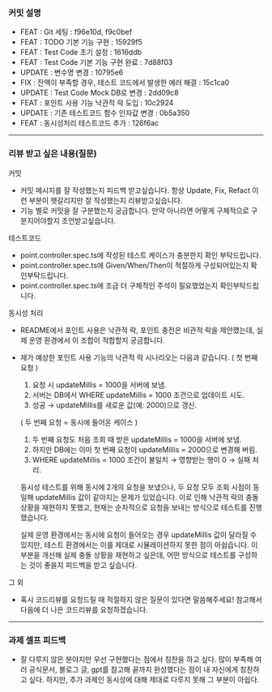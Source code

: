 ### **커밋 설명**

<!--
좋은 피드백을 받기 위해 가장 중요한 것은 커밋입니다.
코드를 작성할 때 커밋을 작업 단위로 잘 쪼개주세요!

예시)
동시성 처리 : c83845
동시성 테스트 코드 : d93ji3
-->

- FEAT : Git 세팅 : f96e10d, f9c0bef
- FEAT : TODO 기본 기능 구현 : 15929f5
- FEAT : Test Code 초기 설정 : 1616ddb
- FEAT : Test Code 기본 기능 구현 완료 : 7d88f03
- UPDATE : 변수명 변경 : 10795e6
- FIX : 잔액이 부족할 경우, 테스트 코드에서 발생한 에러 해결 : 15c1ca0
- UPDATE : Test Code Mock DB로 변경 : 2dd09c8
- FEAT : 포인트 사용 기능 낙관적 락 도입 : 10c2924
- UPDATE : 기존 테스트코드 함수 인자값 변경 : 0b5a350
- FEAT : 동시성처리 테스트코드 추가 : 126f6ac

---

### **리뷰 받고 싶은 내용(질문)**

커밋
- 커밋 메시지를 잘 작성했는지 피드백 받고싶습니다. 항상 Update, Fix, Refact 이런 부분이 헷갈리지만 잘 작성했는지 리뷰받고싶습니다.
- 기능 별로 커밋을 잘 구분했는지 궁금합니다. 만약 아니라면 어떻게 구체적으로 구분지어야할지 조언받고싶습니다.

테스트코드
- point.controller.spec.ts에 작성된 테스트 케이스가 충분한지 확인 부탁드립니다.
- point.controller.spec.ts에 Given/When/Then이 적절하게 구성되어있는지 확인부탁드립니다.
- point.controller.spec.ts에 조금 더 구체적인 주석이 필요했었는지 확인부탁드립니다.

동시성 처리
- README에서 포인트 사용은 낙관적 락, 포인트 충전은 비관적 락을 제안했는데, 실제 운영 환경에서 이 조합이 적합할지 궁금합니다.
- 제가 예상한 포인트 사용 기능의 낙관적 락 시나리오는 다음과 같습니다.
  ( 첫 번째 요청 )
  1. 요청 시 updateMillis = 1000을 서버에 보냄.
  2. 서버는 DB에서 WHERE updateMillis = 1000 조건으로 업데이트 시도.
  3. 성공 → updateMillis를 새로운 값(예: 2000)으로 갱신.

  ( 두 번째 요청 = 동시에 들어온 케이스 )
  1. 두 번째 요청도 처음 조회 때 받은 updateMillis = 1000을 서버에 보냄.
  2. 하지만 DB에는 이미 첫 번째 요청이 updateMillis = 2000으로 변경해 버림.
  3. WHERE updateMillis = 1000 조건이 불일치 → 영향받는 행이 0 → 실패 처리.


  동시성 테스트를 위해 동시에 2개의 요청을 보냈으나,
  두 요청 모두 조회 시점이 동일해 updateMillis 값이 같아지는 문제가 있었습니다.
  이로 인해 낙관적 락의 충돌 상황을 재현하지 못했고,
  현재는 순차적으로 요청을 보내는 방식으로 테스트를 진행했습니다.

  실제 운영 환경에서는 동시에 요청이 들어오는 경우 updateMillis 값이 달라질 수 있지만,
  테스트 환경에서는 이를 제대로 시뮬레이션하지 못한 점이 아쉽습니다.
  이 부분을 개선해 실제 충돌 상황을 재현하고 싶은데,
  어떤 방식으로 테스트를 구성하는 것이 좋을지 피드백을 받고 싶습니다.

그 외
- 혹시 코드리뷰를 요청드릴 때 적절하지 않은 질문이 있다면 말씀해주세요! 참고해서 다음에 더 나은 코드리뷰를 요청하겠습니다.
<!-- - 코드 리뷰에서 피드백 받고 싶은 포인트가 있다면 추가로 작성해주세요

  좋은 예:
  - 커밋 : 동시성 테스트 코드 d93ji3
  - 내용 `ErrorMessage` 컴포넌트의 상태 업데이트 로직이 적절한지 검토 부탁드립니다.

  - 커밋 : 동시성 처리 c83845 / 혹은 파일명
  - 내용 : 추가한 유닛 테스트(`LoginError.test.js`)의 테스트 케이스가 충분한지 확인 부탁드립니다.

  나쁜 예:
  - 개선사항을 알려주세요.
  - 코드 전반적으로 봐주세요.
  - 뭘 질문할지 모르겠어요. -->

---

### **과제 셀프 피드백**

<!-- 예시
- 과제에서 모호하거나 애매했던 부분
- 과제에서 좋았던 부분
-->
- 잘 다루지 않은 분야지만 우선 구현했다는 점에서 칭찬을 하고 싶다. 많이 부족해 여러 공식문서, 블로그 글, gpt를 참고해 끝까지 완성했다는 점이 내 자신에게 칭찬하고 싶다. 하지만, 추가 과제인 동시성에 대해 제대로 다루지 못해 그 부분이 아쉽다. 

